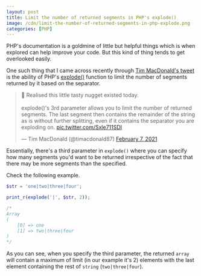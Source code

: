```yaml
---
layout: post
title: Limit the number of returned segments in PHP's explode()
image: /cdn/limit-the-number-of-returned-segments-in-php-explode.png
categories: [PHP]
---
```


PHP's documentation is a goldmine of little but helpful things which is when explored can help improve your code. But this kind of thing tends to get overlooked easily.

One such thing that I came across recently through [Tim MacDonald's tweet](https://twitter.com/timacdonald87/status/1358246259467800579) is the ability of PHP's [explode()](https://www.php.net/manual/en/function.explode.php) function to limit the number of segments returned by it based on the separator.

<blockquote class="twitter-tweet"><p lang="en" dir="ltr">🍭 Realised this little tasty nugget existed today.<br><br>explode()&#39;s 3rd parameter allows you to limit the number of returned segments. The last segment then contains the remainder of the string as is without further splitting, even if it contains the separator you are exploding on. <a href="https://t.co/Sxle711SDI">pic.twitter.com/Sxle711SDI</a></p>&mdash; Tim MacDonald (@timacdonald87) <a href="https://twitter.com/timacdonald87/status/1358246259467800579?ref_src=twsrc%5Etfw">February 7, 2021</a></blockquote> <script async src="https://platform.twitter.com/widgets.js" charset="utf-8"></script>

Essentially, there's a third parameter in `explode()` where you can specify how many segments you'd want to be returned irrespective of the fact that there may be more segments than the specified.

Check the following example.

```php
$str = 'one|two|three|four';

print_r(explode('|', $str, 2));

/*
Array
(
    [0] => one
    [1] => two|three|four
)
*/
```

As you can see, when you specify the third parameter, the returned `array` will contain a maximum of limit (in our example it's 2) elements with the last element containing the rest of `string` (`two|three|four`).
